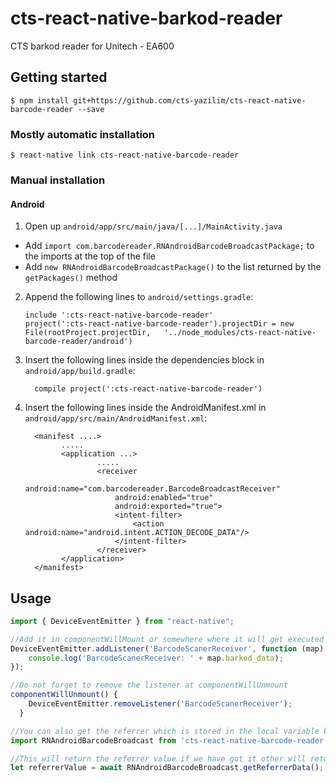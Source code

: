# cts-react-native-barkod-reader
CTS barkod reader for Unitech - EA600

## Getting started

`$ npm install git+https://github.com/cts-yazilim/cts-react-native-barcode-reader --save`

### Mostly automatic installation

`$ react-native link cts-react-native-barcode-reader`

### Manual installation


#### Android

1. Open up `android/app/src/main/java/[...]/MainActivity.java`
  - Add `import com.barcodereader.RNAndroidBarcodeBroadcastPackage;` to the imports at the top of the file
  - Add `new RNAndroidBarcodeBroadcastPackage()` to the list returned by the `getPackages()` method
2. Append the following lines to `android/settings.gradle`:
  	```
  	include ':cts-react-native-barcode-reader'
  	project(':cts-react-native-barcode-reader').projectDir = new File(rootProject.projectDir, 	'../node_modules/cts-react-native-barcode-reader/android')
  	```
3. Insert the following lines inside the dependencies block in `android/app/build.gradle`:
  	```
      compile project(':cts-react-native-barcode-reader')
  	```
4. Insert the following lines inside the AndroidManifest.xml in `android/app/src/main/AndroidManifest.xml`:
  	```
	  <manifest ....>
	  		.....
			<application ...>
					.....
			        <receiver
						android:name="com.barcodereader.BarcodeBroadcastReceiver"
						android:enabled="true"
						android:exported="true">
						<intent-filter>
							<action android:name="android.intent.ACTION_DECODE_DATA"/>
						</intent-filter>
        			</receiver>
   			</application>
      </manifest>
  	```

## Usage
```javascript
import { DeviceEventEmitter } from "react-native";

//Add it in componentWillMount or somewhere where it will get executed at the start of app 
DeviceEventEmitter.addListener('BarcodeScanerReceiver', function (map) {
    console.log('BarcodeScanerReceiver: ' + map.barkod_data);
});

//Do not forget to remove the listener at componentWillUnmount 
componentWillUnmount() {
    DeviceEventEmitter.removeListener('BarcodeScanerReceiver'); 
  }

//You can also get the referrer which is stored in the local variable by
import RNAndroidBarcodeBroadcast from 'cts-react-native-barcode-reader'; 

//This will return the referrer value if we have got it other will return "NOT AVAILABLE"
let referrerValue = await RNAndroidBarcodeBroadcast.getReferrerData();

```
  
